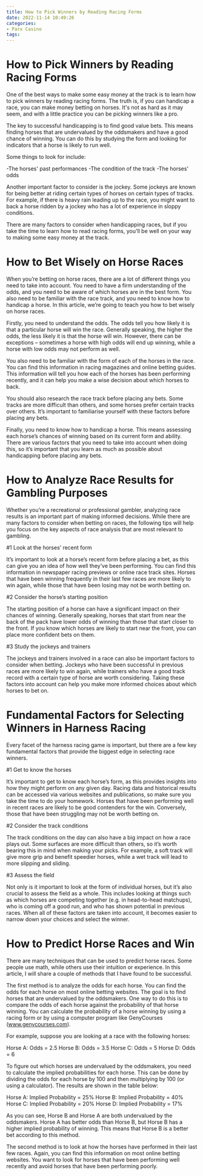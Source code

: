 ```yaml
---
title: How to Pick Winners by Reading Racing Forms
date: 2022-11-14 10:49:26
categories:
- Parx Casino
tags:
---
```



#  How to Pick Winners by Reading Racing Forms

One of the best ways to make some easy money at the track is to learn how to pick winners by reading racing forms. The truth is, if you can handicap a race, you can make money betting on horses. It's not as hard as it may seem, and with a little practice you can be picking winners like a pro.

The key to successful handicapping is to find good value bets. This means finding horses that are undervalued by the oddsmakers and have a good chance of winning. You can do this by studying the form and looking for indicators that a horse is likely to run well.

Some things to look for include:

-The horses' past performances
-The condition of the track
-The horses' odds

Another important factor to consider is the jockey. Some jockeys are known for being better at riding certain types of horses on certain types of tracks. For example, if there is heavy rain leading up to the race, you might want to back a horse ridden by a jockey who has a lot of experience in sloppy conditions.

There are many factors to consider when handicapping races, but if you take the time to learn how to read racing forms, you'll be well on your way to making some easy money at the track.

#  How to Bet Wisely on Horse Races

When you’re betting on horse races, there are a lot of different things you need to take into account. You need to have a firm understanding of the odds, and you need to be aware of which horses are in the best form. You also need to be familiar with the race track, and you need to know how to handicap a horse. In this article, we’re going to teach you how to bet wisely on horse races.

Firstly, you need to understand the odds. The odds tell you how likely it is that a particular horse will win the race. Generally speaking, the higher the odds, the less likely it is that the horse will win. However, there can be exceptions – sometimes a horse with high odds will end up winning, while a horse with low odds may not perform as well.

You also need to be familiar with the form of each of the horses in the race. You can find this information in racing magazines and online betting guides. This information will tell you how each of the horses has been performing recently, and it can help you make a wise decision about which horses to back.

You should also research the race track before placing any bets. Some tracks are more difficult than others, and some horses prefer certain tracks over others. It’s important to familiarise yourself with these factors before placing any bets.

Finally, you need to know how to handicap a horse. This means assessing each horse’s chances of winning based on its current form and ability. There are various factors that you need to take into account when doing this, so it’s important that you learn as much as possible about handicapping before placing any bets.

#  How to Analyze Race Results for Gambling Purposes

Whether you’re a recreational or professional gambler, analyzing race results is an important part of making informed decisions. While there are many factors to consider when betting on races, the following tips will help you focus on the key aspects of race analysis that are most relevant to gambling.

#1 Look at the horses’ recent form

It’s important to look at a horse’s recent form before placing a bet, as this can give you an idea of how well they’ve been performing. You can find this information in newspaper racing previews or online race track sites. Horses that have been winning frequently in their last few races are more likely to win again, while those that have been losing may not be worth betting on.

#2 Consider the horse’s starting position

The starting position of a horse can have a significant impact on their chances of winning. Generally speaking, horses that start from near the back of the pack have lower odds of winning than those that start closer to the front. If you know which horses are likely to start near the front, you can place more confident bets on them.

#3 Study the jockeys and trainers

The jockeys and trainers involved in a race can also be important factors to consider when betting. Jockeys who have been successful in previous races are more likely to win again, while trainers who have a good track record with a certain type of horse are worth considering. Taking these factors into account can help you make more informed choices about which horses to bet on.

#  Fundamental Factors for Selecting Winners in Harness Racing

Every facet of the harness racing game is important, but there are a few key fundamental factors that provide the biggest edge in selecting race winners.

#1 Get to know the horses

It’s important to get to know each horse’s form, as this provides insights into how they might perform on any given day. Racing data and historical results can be accessed via various websites and publications, so make sure you take the time to do your homework. Horses that have been performing well in recent races are likely to be good contenders for the win. Conversely, those that have been struggling may not be worth betting on.

#2 Consider the track conditions

The track conditions on the day can also have a big impact on how a race plays out. Some surfaces are more difficult than others, so it’s worth bearing this in mind when making your picks. For example, a soft track will give more grip and benefit speedier horses, while a wet track will lead to more slipping and sliding.

#3 Assess the field


Not only is it important to look at the form of individual horses, but it’s also crucial to assess the field as a whole. This includes looking at things such as which horses are competing together (e.g. in head-to-head matchups), who is coming off a good run, and who has shown potential in previous races. When all of these factors are taken into account, it becomes easier to narrow down your choices and select the winner.

#  How to Predict Horse Races and Win

There are many techniques that can be used to predict horse races. Some people use math, while others use their intuition or experience. In this article, I will share a couple of methods that I have found to be successful.

The first method is to analyze the odds for each horse. You can find the odds for each horse on most online betting websites. The goal is to find horses that are undervalued by the oddsmakers. One way to do this is to compare the odds of each horse against the probability of that horse winning. You can calculate the probability of a horse winning by using a racing form or by using a computer program like GenyCourses (www.genycourses.com).

For example, suppose you are looking at a race with the following horses:

Horse A: Odds = 2.5
Horse B: Odds = 3.5
Horse C: Odds = 5
Horse D: Odds = 6

To figure out which horses are undervalued by the oddsmakers, you need to calculate the implied probabilities for each horse. This can be done by dividing the odds for each horse by 100 and then multiplying by 100 (or using a calculator). The results are shown in the table below:

Horse A: Implied Probability = 25% 
Horse B: Implied Probability = 40% 
Horse C: Implied Probability = 20% 
Horse D: Implied Probability = 17%

As you can see, Horse B and Horse A are both undervalued by the oddsmakers. Horse A has better odds than Horse B, but Horse B has a higher implied probability of winning. This means that Horse B is a better bet according to this method.

The second method is to look at how the horses have performed in their last few races. Again, you can find this information on most online betting websites. You want to look for horses that have been performing well recently and avoid horses that have been performing poorly.